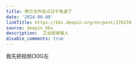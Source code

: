 ```yaml
---
title: 拷贝文件有点过于龟速了
date: '2024-08-08'
linkTitle: https://bbs.deepin.org/en/post/276270
source: deepin_bbs
description:  艾丝妲单推人 
disable_comments: true
---
```

我先把视频(30G左
